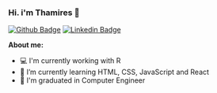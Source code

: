 ### Hi. i'm Thamires 👋


[![Github Badge](https://img.shields.io/badge/-Github-000?style=flat-square&logo=Github&logoColor=white&link=https://github.com/thamirespieve)](https://github.com/thamirespieve)
[![Linkedin Badge](https://img.shields.io/badge/-LinkedIn-blue?style=flat-square&logo=Linkedin&logoColor=white&link=https://www.linkedin.com/in/thamires-pieve-ferreira/)](https://www.linkedin.com/in/thamires-pieve-ferreira/)

**About me:**
- 💻 I'm currently working with R
- 🌱 I’m currently learning HTML, CSS, JavaScript and React
- 📝 I'm graduated in Computer Engineer
